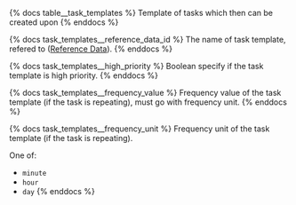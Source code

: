{% docs table__task_templates %}
Template of tasks which then can be created upon
{% enddocs %}

{% docs task_templates__reference_data_id %}
The name of task template, refered to ([Reference Data](#!/source/source.tamanu.tamanu.reference_data)).
{% enddocs %}

{% docs task_templates__high_priority %}
Boolean specify if the task template is high priority.
{% enddocs %}

{% docs task_templates__frequency_value %}
Frequency value of the task template (if the task is repeating), must go with frequency unit.
{% enddocs %}

{% docs task_templates__frequency_unit %}
Frequency unit of the task template (if the task is repeating).

One of:
- `minute`
- `hour`
- `day`
{% enddocs %}
